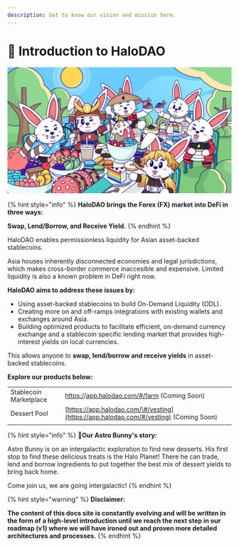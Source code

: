 ```yaml
---
description: Get to know our vision and mission here.
---
```


# 🐇 Introduction to HaloDAO

![](.gitbook/assets/whatsapp-image-2021-05-11-at-9.23.09-pm.jpeg)

{% hint style="info" %}
**HaloDAO brings the Forex \(FX\) market into DeFi in three ways:**

**Swap, Lend/Borrow, and Receive Yield.**
{% endhint %}

HaloDAO enables permissionless liquidity for Asian asset-backed stablecoins. 

Asia houses inherently disconnected economies and legal jurisdictions, which makes cross-border commerce inaccesible and expensive. Limited liquidity is also a known problem in DeFi right now. 

**HaloDAO aims to address these issues by:** 

* Using asset-backed stablecoins to build On-Demand Liquidity \(ODL\).
* Creating more on and off-ramps integrations with existing wallets and exchanges around Asia.
* Building optimized products to facilitate efficient, on-demand currency exchange and a stablecoin specific lending market that provides high-interest yields on local currencies.

This allows anyone to **swap, lend/borrow and receive yields** in asset-backed stablecoins. 

**Explore our products below:**

|  |  |
| :--- | :--- |
| Stablecoin Marketplace | [https:/](https://app.halodao.com/#/farm)/[app.halodao.com/\#/farm](https://app.halodao.com/#/farm) \(Coming Soon\) |
| Dessert Pool | [https://app.halodao.com/\#/vesting](https://app.halodao.com/#/vesting) \(Coming Soon\) |
|  |  |

{% hint style="info" %}
**🐰Our Astro Bunny's story:**

Astro Bunny is on an intergalactic exploration to find new desserts. His first stop to find these delicious treats is the Halo Planet! There he can trade, lend and borrow ingredients to put together the best mix of dessert yields to bring back home.

Come join us, we are going intergalactic!
{% endhint %}

{% hint style="warning" %}
**Disclaimer:** 

**The content of this docs site is constantly evolving and will be written in the form of a high-level introduction until we reach the next step in our roadmap \(v1\) where we will have ironed out and proven more detailed architectures and processes.**
{% endhint %}



